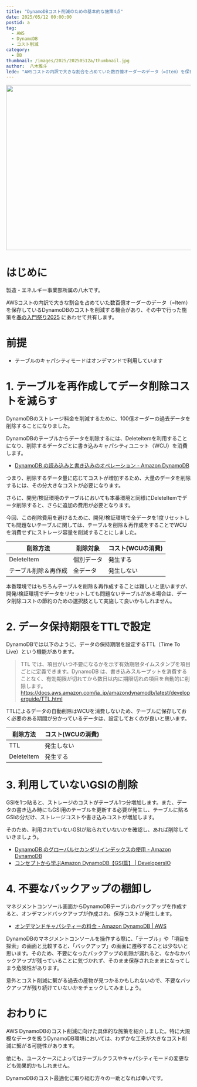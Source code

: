 ```yaml
---
title: "DynamoDBコスト削減のための基本的な施策4点"
date: 2025/05/12 00:00:00
postid: a
tag:
  - AWS
  - DynamoDB
  - コスト削減
category:
  - DB
thumbnail: /images/2025/20250512a/thumbnail.jpg
author:  八木雅斗
lede: "AWSコストの内訳で大きな割合を占めていた数百億オーダーのデータ（=Item）を保存しているDynamoDBのコストを削減する機会があり、その中で行った施策を「春の入門祭り2025」にあわせて共有します。"
---
```


<img src="/images/2025/20250512a/top.jpg" alt="" width="800" height="450">

# はじめに

製造・エネルギー事業部所属の八木です。

AWSコストの内訳で大きな割合を占めていた数百億オーダーのデータ（=Item）を保存しているDynamoDBのコストを削減する機会があり、その中で行った施策を[春の入門祭り2025](/articles/20250413a/) にあわせて共有します。

# 前提

- テーブルのキャパシティモードはオンデマンドで利用しています

# 1. テーブルを再作成してデータ削除コストを減らす

DynamoDBのストレージ料金を削減するために、100億オーダーの過去データを削除することになりました。

DynamoDBのテーブルからデータを削除するには、DeleteItemを利用することになり、削除するデータごとに書き込みキャパシティユニット（WCU）を消費します。

- [DynamoDB の読み込みと書き込みのオペレーション - Amazon DynamoDB](https://docs.aws.amazon.com/ja_jp/amazondynamodb/latest/developerguide/read-write-operations.html#write-operation-consumption)

つまり、削除するデータ量に応じてコストが増加するため、大量のデータを削除するには、その分大きなコストが必要になります。

さらに、開発/検証環境のテーブルにおいても本番環境と同様にDeleteItemでデータ削除すると、さらに追加の費用が必要となります。

今回、この削除費用を避けるために、開発/検証環境で全データを1度リセットしても問題ないテーブルに関しては、テーブルを削除＆再作成をすることでWCUを消費せずにストレージ容量を削減することにしました。

| 削除方法 | 削除対象 | コスト(WCUの消費) |
| -- | -- | -- |
| DeleteItem | 個別データ | 発生する |
| テーブル削除＆再作成 | 全データ | 発生しない |

本番環境ではもちろんテーブルを削除＆再作成することは難しいと思いますが、開発/検証環境でデータをリセットしても問題ないテーブルがある場合は、データ削除コストの節約のための選択肢として実施して良いかもしれません。

# 2. データ保持期限をTTLで設定

DynamoDBでは以下のように、データの保持期限を設定するTTL（Time To Live）という機能があります。

> TTL では、項目がいつ不要になるかを示す有効期限タイムスタンプを項目ごとに定義できます。DynamoDB は、書き込みスループットを消費することなく、有効期限が切れてから数日以内に期限切れの項目を自動的に削除します。
> https://docs.aws.amazon.com/ja_jp/amazondynamodb/latest/developerguide/TTL.html

TTLによるデータの自動削除はWCUを消費しないため、テーブルに保存しておく必要のある期間が分かっているデータは、設定しておくのが良いと思います。

| 削除方法 | コスト(WCUの消費) |
| -- | -- |
| TTL | 発生しない |
| DeleteItem | 発生する |

# 3. 利用していないGSIの削除

GSIを1つ貼ると、ストレージのコストがテーブル1つ分増加します。また、データの書き込み時にもGSI用のテーブルを更新する必要が発生し、テーブルに貼るGSIの分だけ、ストレージコストや書き込みコストが増加します。

そのため、利用されていないGSIが貼られていないかを確認し、あれば削除していきましょう。

- [DynamoDB のグローバルセカンダリインデックスの使用 - Amazon DynamoDB](https://docs.aws.amazon.com/ja_jp/amazondynamodb/latest/developerguide/GSI.html)
- [コンセプトから学ぶAmazon DynamoDB【GSI篇】 | DevelopersIO](https://dev.classmethod.jp/articles/conceptual-learning-about-dynamodb-gsi/)

# 4. 不要なバックアップの棚卸し

マネジメントコンソール画面からDynamoDBテーブルのバックアップを作成すると、オンデマンドバックアップが作成され、保存コストが発生します。

- [オンデマンドキャパシティーの料金 - Amazon DynamoDB | AWS](https://aws.amazon.com/jp/dynamodb/pricing/on-demand/)

DynamoDBのマネジメントコンソールを操作する際に、「テーブル」や「項目を探索」の画面と比較すると、「バックアップ」の画面に遷移することは少ないと思います。そのため、不要になったバックアップの削除が漏れると、なかなかバックアップが残っていることに気づかれず、そのまま保存されたままになってしまう危険性があります。

意外とコスト削減に繋がる過去の産物が見つかるかもしれないので、不要なバックアップが残り続けていないかをチェックしてみましょう。

# おわりに

AWS DynamoDBのコスト削減に向けた具体的な施策を紹介しました。特に大規模なデータを扱うDynamoDB環境においては、わずかな工夫が大きなコスト削減に繋がる可能性があります。

他にも、ユースケースによってはテーブルクラスやキャパシティモードの変更なども効果的かもしれません。

DynamoDBのコスト最適化に取り組む方々の一助となれば幸いです。
